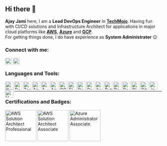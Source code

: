## Hi there 👋

**Ajay Jami** here, I am a **Lead DevOps Engineer** in **[TechMojo][job]**. Having fun with CI/CD solutions and Infrastructure Architect for applications in major cloud platforms like **[AWS][aws]**, **[Azure][azure]** and **[GCP][gcp]**.
<br />
For getting things done, I do have experience as **System Administrator** :wink:


### Connect with me:

[<img align="left" alt="AjayNaiduJami | LinkedIn" width="22px" src="https://img.icons8.com/color/48/linkedin.png" />][linkedin]
[<img align="left" alt="AjayNaiduJami | Twitter" width="22px" src="https://img.icons8.com/ios/50/twitterx--v2.png" />][twitter]

<br />

### Languages and Tools:

<img align="left" alt="Kubernetes" width="26px" src="https://img.icons8.com/color/48/kubernetes.png" />
<img align="left" alt="Docker" width="26px" src="https://img.icons8.com/fluency/48/docker.png" />
<img align="left" alt="Terraform" width="26px" src="https://img.icons8.com/color/48/terraform.png" />
<img align="left" alt="Azure DevOps" width="26px" src="https://img.icons8.com/external-tal-revivo-color-tal-revivo/24/external-development-experience-through-the-native-integrations-of-azure-with-visual-studio-logo-color-tal-revivo.png" />
<img align="left" alt="AWS" width="26px" src="https://img.icons8.com/color/48/000000/amazon-web-services.png" />
<img align="left" alt="Azure" width="26px" src="https://img.icons8.com/color/48/000000/azure-1.png" />
<img align="left" alt="GCP" width="26px" src="https://img.icons8.com/color/48/google-cloud.png" />
<img align="left" alt="ELK" width="26px" src="https://cdn.freebiesupply.com/logos/large/2x/elastic-stack-logo-png-transparent.png" />
<img align="left" alt="DataDog" width="26px" src="https://imgix.datadoghq.com/img/about/presskit/kit/press_kit.png" />
<img align="left" alt="Grafana" width="26px" src="https://img.icons8.com/fluency/48/grafana.png" />
<img align="left" alt="Ansible" width="26px" src="https://img.icons8.com/color/48/ansible.png" />
<img align="left" alt="Python" width="26px" src="https://img.icons8.com/color/72/python.png" />
<img align="left" alt="Powershell" width="26px" src="https://img.icons8.com/color/72/powershell.png" />
<img align="left" alt="Bash" width="26px" src="https://img.icons8.com/plasticine/100/bash.png" />
<img align="left" alt="GIT" width="26px" src="https://img.icons8.com/color/48/git.png" />
<img align="left" alt="GitLab" width="26px" src="https://img.icons8.com/color/48/000000/gitlab.png" />
<img align="left" alt="Jenkins" width="26px" src="https://img.icons8.com/color/48/jenkins.png" />
<img align="left" alt="VMware" width="26px" src="https://img.icons8.com/color/48/vmware.png" />

<br />

---

### Certifications and Badges:

<a href="https://www.youracclaim.com/badges/8d73c75f-a5ac-422b-a8fd-164b2dc91c2c/public_url" target="_blank"><img src="https://d1.awsstatic.com/training-and-certification/certification-badges/AWS-Certified-Solutions-Architect-Professional_badge.69d82ff1b2861e1089539ebba906c70b011b928a.png" alt="AWS Solution Architect Professional" width="100" height="100"  align="left" /></a>
<a href="https://www.youracclaim.com/badges/8d73c75f-a5ac-422b-a8fd-164b2dc91c2c/public_url" target="_blank"><img src="https://d1.awsstatic.com/training-and-certification/certification-badges/AWS-Certified-Solutions-Architect-Associate_badge.3419559c682629072f1eb968d59dea0741772c0f.png" alt="AWS Solution Architect Associate" width="100" height="100" /></a>
<a href="https://www.youracclaim.com/badges/25f6a465-b4d1-4c85-a5bc-8503702940e0/public_url" target="_blank"><img src="https://images.youracclaim.com/size/220x220/images/336eebfc-0ac3-4553-9a67-b402f491f185/azure-administrator-associate-600x600.png" alt="Azure Administrator Associate" width="100" height="100" /></a>

<br />

[aws]: https://aws.amazon.com/
[azure]: https://portal.azure.com/
[gcp]: https://console.cloud.google.com/
[job]: https://www.techmojo.com/
[twitter]: https://twitter.com/AjayNaidu_J
[facebook]: https://facebook.com/ajaynaidu.j
[instagram]: https://instagram.com/ajay_naidu_j
[linkedin]: https://linkedin.com/in/ajaynaiduj
[aws-cert]: https://www.youracclaim.com/badges/8d73c75f-a5ac-422b-a8fd-164b2dc91c2c/public_url
